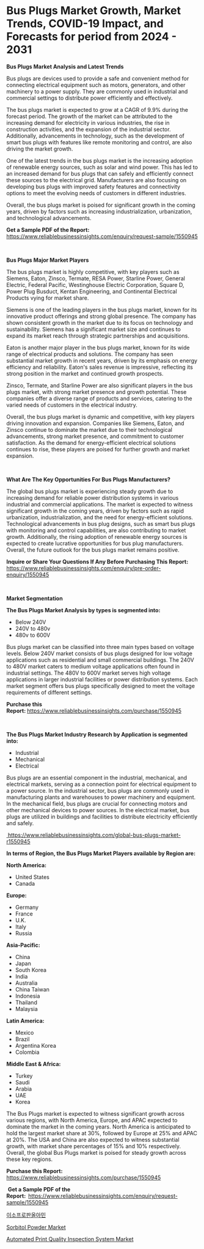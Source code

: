 <p><h1>Bus Plugs Market Growth, Market Trends, COVID-19 Impact, and Forecasts for period from 2024 - 2031</h1></p><p><strong>Bus Plugs Market Analysis and Latest Trends</strong></p>
<p><p>Bus plugs are devices used to provide a safe and convenient method for connecting electrical equipment such as motors, generators, and other machinery to a power supply. They are commonly used in industrial and commercial settings to distribute power efficiently and effectively.</p><p>The bus plugs market is expected to grow at a CAGR of 9.9% during the forecast period. The growth of the market can be attributed to the increasing demand for electricity in various industries, the rise in construction activities, and the expansion of the industrial sector. Additionally, advancements in technology, such as the development of smart bus plugs with features like remote monitoring and control, are also driving the market growth.</p><p>One of the latest trends in the bus plugs market is the increasing adoption of renewable energy sources, such as solar and wind power. This has led to an increased demand for bus plugs that can safely and efficiently connect these sources to the electrical grid. Manufacturers are also focusing on developing bus plugs with improved safety features and connectivity options to meet the evolving needs of customers in different industries.</p><p>Overall, the bus plugs market is poised for significant growth in the coming years, driven by factors such as increasing industrialization, urbanization, and technological advancements.</p></p>
<p><strong>Get a Sample PDF of the Report:&nbsp;</strong> <a href="https://www.reliablebusinessinsights.com/enquiry/request-sample/1550945">https://www.reliablebusinessinsights.com/enquiry/request-sample/1550945</a></p>
<p>&nbsp;</p>
<p><strong>Bus Plugs Major Market Players</strong></p>
<p><p>The bus plugs market is highly competitive, with key players such as Siemens, Eaton, Zinsco, Termate, RESA Power, Starline Power, General Electric, Federal Pacific, Westinghouse Electric Corporation, Square D, Power Plug Busduct, Kentan Engineering, and Continental Electrical Products vying for market share.</p><p>Siemens is one of the leading players in the bus plugs market, known for its innovative product offerings and strong global presence. The company has shown consistent growth in the market due to its focus on technology and sustainability. Siemens has a significant market size and continues to expand its market reach through strategic partnerships and acquisitions.</p><p>Eaton is another major player in the bus plugs market, known for its wide range of electrical products and solutions. The company has seen substantial market growth in recent years, driven by its emphasis on energy efficiency and reliability. Eaton's sales revenue is impressive, reflecting its strong position in the market and continued growth prospects.</p><p>Zinsco, Termate, and Starline Power are also significant players in the bus plugs market, with strong market presence and growth potential. These companies offer a diverse range of products and services, catering to the varied needs of customers in the electrical industry.</p><p>Overall, the bus plugs market is dynamic and competitive, with key players driving innovation and expansion. Companies like Siemens, Eaton, and Zinsco continue to dominate the market due to their technological advancements, strong market presence, and commitment to customer satisfaction. As the demand for energy-efficient electrical solutions continues to rise, these players are poised for further growth and market expansion.</p></p>
<p>&nbsp;</p>
<p><strong>What Are The Key Opportunities For Bus Plugs Manufacturers?</strong></p>
<p><p>The global bus plugs market is experiencing steady growth due to increasing demand for reliable power distribution systems in various industrial and commercial applications. The market is expected to witness significant growth in the coming years, driven by factors such as rapid urbanization, industrialization, and the need for energy-efficient solutions. Technological advancements in bus plug designs, such as smart bus plugs with monitoring and control capabilities, are also contributing to market growth. Additionally, the rising adoption of renewable energy sources is expected to create lucrative opportunities for bus plug manufacturers. Overall, the future outlook for the bus plugs market remains positive.</p></p>
<p><strong>Inquire or Share Your Questions If Any Before Purchasing This Report:</strong> <a href="https://www.reliablebusinessinsights.com/enquiry/pre-order-enquiry/1550945">https://www.reliablebusinessinsights.com/enquiry/pre-order-enquiry/1550945</a></p>
<p>&nbsp;</p>
<p><strong>Market Segmentation</strong></p>
<p><strong>The Bus Plugs Market Analysis by types is segmented into:</strong></p>
<p><ul><li>Below 240V</li><li>240V to 480v</li><li>480v to 600V</li></ul></p>
<p><p>Bus plugs market can be classified into three main types based on voltage levels. Below 240V market consists of bus plugs designed for low voltage applications such as residential and small commercial buildings. The 240V to 480V market caters to medium voltage applications often found in industrial settings. The 480V to 600V market serves high voltage applications in larger industrial facilities or power distribution systems. Each market segment offers bus plugs specifically designed to meet the voltage requirements of different settings.</p></p>
<p><strong>Purchase this Report:&nbsp;</strong><a href="https://www.reliablebusinessinsights.com/purchase/1550945">https://www.reliablebusinessinsights.com/purchase/1550945</a></p>
<p>&nbsp;</p>
<p><strong>The Bus Plugs Market Industry Research by Application is segmented into:</strong></p>
<p><ul><li>Industrial</li><li>Mechanical</li><li>Electrical</li></ul></p>
<p><p>Bus plugs are an essential component in the industrial, mechanical, and electrical markets, serving as a connection point for electrical equipment to a power source. In the industrial sector, bus plugs are commonly used in manufacturing plants and warehouses to power machinery and equipment. In the mechanical field, bus plugs are crucial for connecting motors and other mechanical devices to power sources. In the electrical market, bus plugs are utilized in buildings and facilities to distribute electricity efficiently and safely.</p></p>
<p><a href="https://www.reliablebusinessinsights.com/global-bus-plugs-market-r1550945">&nbsp;https://www.reliablebusinessinsights.com/global-bus-plugs-market-r1550945</a></p>
<p><strong>In terms of Region, the Bus Plugs Market Players available by Region are:</strong></p>
<p>
    <p> <strong> North America: </strong>
        <ul>
            <li>United States</li>
            <li>Canada</li>
        </ul>
        </p> 
    <p> <strong> Europe: </strong>
        <ul>
            <li>Germany</li>
            <li>France</li>
            <li>U.K.</li>
            <li>Italy</li>
            <li>Russia</li>
        </ul>
        </p> 
    <p> <strong> Asia-Pacific: </strong>
        <ul>
            <li>China</li>
            <li>Japan</li>
            <li>South Korea</li>
            <li>India</li>
            <li>Australia</li>
            <li>China Taiwan</li>
            <li>Indonesia</li>
            <li>Thailand</li>
            <li>Malaysia</li>
        </ul>
        </p> 
    <p> <strong> Latin America: </strong>
        <ul>
            <li>Mexico</li>
            <li>Brazil</li>
            <li>Argentina Korea</li>
            <li>Colombia</li>
        </ul>
        </p> 
    <p> <strong> Middle East & Africa: </strong>
        <ul>
            <li>Turkey</li>
            <li>Saudi</li>
            <li>Arabia</li>
            <li>UAE</li>
            <li>Korea</li>
        </ul>
    </p>
    </p>
<p><p>The Bus Plugs market is expected to witness significant growth across various regions, with North America, Europe, and APAC expected to dominate the market in the coming years. North America is anticipated to hold the largest market share at 30%, followed by Europe at 25% and APAC at 20%. The USA and China are also expected to witness substantial growth, with market share percentages of 15% and 10% respectively. Overall, the global Bus Plugs market is poised for steady growth across these key regions.</p></p>
<p><strong>Purchase this Report: </strong><a href="https://www.reliablebusinessinsights.com/purchase/1550945">https://www.reliablebusinessinsights.com/purchase/1550945</a></p>
<p>&nbsp;<strong>Get a Sample PDF of the Report:&nbsp;&nbsp;</strong><a href="https://www.reliablebusinessinsights.com/enquiry/request-sample/1550945">https://www.reliablebusinessinsights.com/enquiry/request-sample/1550945</a></p>
<p><strong></strong></p>
<p><p><a href="https://github.com/KellyLyncyh543964/Market-Research-Report-List-2/blob/main/1858659163894.md">이소프로판올아민</a></p><p><a href="https://github.com/Whitneyboyettebo9kiw7yr13/Market-Research-Report-List-3/blob/main/sorbitol-powder-market.md">Sorbitol Powder Market</a></p><p><a href="https://view.publitas.com/reportprime-1/automated-print-quality-inspection-system-market-industry-trends-and-forecast-for-period-from-2024-to-2031/">Automated Print Quality Inspection System Market</a></p></p>